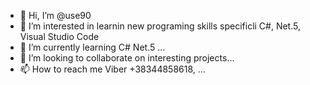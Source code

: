 - 👋 Hi, I’m @use90
- 👀 I’m interested in learnin new programing skills specificli C#, Net.5, Visual Studio Code 
- 🌱 I’m currently learning C# Net.5  ...
- 💞️ I’m looking to collaborate on interesting projects...
- 📫 How to reach me Viber +38344858618, ...

<!---
use90/use90 is a ✨ special ✨ repository because its `README.md` (this file) appears on your GitHub profile.
You can click the Preview link to take a look at your changes.
--->

